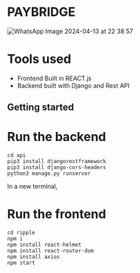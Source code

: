 # PAYBRIDGE

![WhatsApp Image 2024-04-13 at 22 38 57](https://github.com/keerthanajn/RippleHackathon/assets/160651738/d1eb4fe1-35dc-40d2-9e24-8d13507589e1)


# Tools used
 - Frontend Built in REACT.js
 - Backend built with Django and Rest API


## Getting started


# Run the backend
```
cd api
pip3 install djangorestframework
pip3 install django-cors-headers
python3 manage.py runserver 
```
In a new terminal, 

# Run the frontend
```
cd ripple
npm i
npm install react-helmet
npm install react-router-dom
npm install axios
npm start 
```



